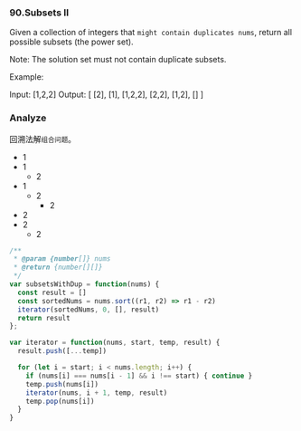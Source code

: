 <!--
abbrlink: 4d3kb44u
-->

### 90.Subsets II

Given a collection of integers that `might contain duplicates nums`, return all possible subsets (the power set).

Note: The solution set must not contain duplicate subsets.

Example:

Input: [1,2,2]
Output:
[
  [2],
  [1],
  [1,2,2],
  [2,2],
  [1,2],
  []
]

### Analyze

回溯法解`组合问题`。

* 1
* 1
  * 2
* 1
  * 2
    * 2
* 2
* 2
  * 2

```js
/**
 * @param {number[]} nums
 * @return {number[][]}
 */
var subsetsWithDup = function(nums) {
  const result = []
  const sortedNums = nums.sort((r1, r2) => r1 - r2)
  iterator(sortedNums, 0, [], result)
  return result
};

var iterator = function(nums, start, temp, result) {
  result.push([...temp])

  for (let i = start; i < nums.length; i++) {
    if (nums[i] === nums[i - 1] && i !== start) { continue }
    temp.push(nums[i])
    iterator(nums, i + 1, temp, result)
    temp.pop(nums[i])
  }
}
```
